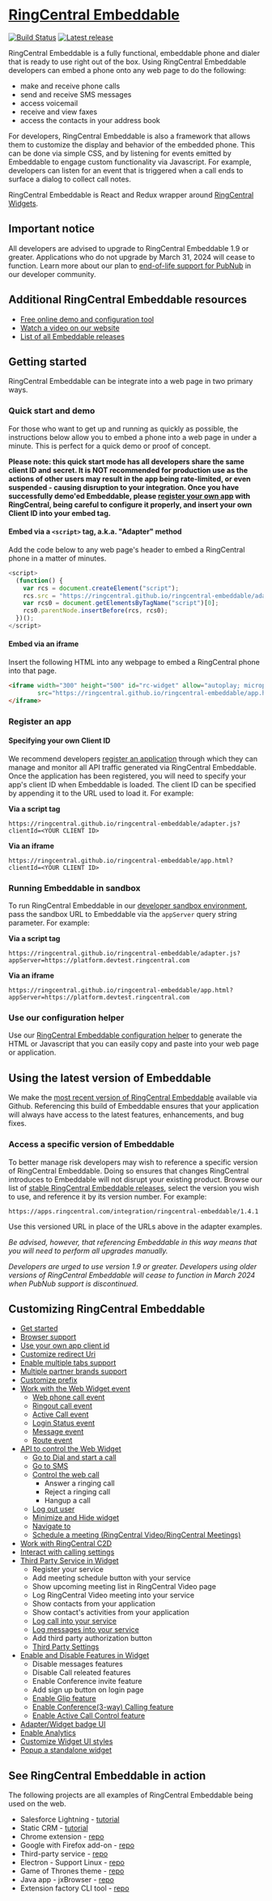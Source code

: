 # [RingCentral Embeddable](https://ringcentral.github.io/ringcentral-embeddable/)

[![Build Status](https://github.com/ringcentral/ringcentral-embeddable/workflows/CI%20Pipeline/badge.svg?branch=master)](https://github.com/ringcentral/ringcentral-embeddable/actions)
[![Latest release](https://img.shields.io/github/v/release/ringcentral/ringcentral-embeddable)](https://github.com/ringcentral/ringcentral-embeddable/releases)

RingCentral Embeddable is a fully functional, embeddable phone and dialer that is ready to use right out of the box. Using RingCentral Embeddable developers can embed a phone onto any web page to do the following:

* make and receive phone calls
* send and receive SMS messages
* access voicemail
* receive and view faxes
* access the contacts in your address book

For developers, RingCentral Embeddable is also a framework that allows them to customize the display and behavior of the embedded phone. This can be done via simple CSS, and by listening for events emitted by Embeddable to engage custom functionality via Javascript. For example, developers can listen for an event that is triggered when a call ends to surface a dialog to collect call notes. 

RingCentral Embeddable is React and Redux wrapper around [RingCentral Widgets](https://github.com/ringcentral/ringcentral-js-widgets).

## Important notice

All developers are advised to upgrade to RingCentral Embeddable 1.9 or greater. Applications who do not upgrade by March 31, 2024 will cease to function. Learn more about our plan to [end-of-life support for PubNub](https://community.ringcentral.com/articles/116312/end-of-life-for-pubnub-event-delivery-scheduled-fo.html) in our developer community.

## Additional RingCentral Embeddable resources

* [Free online demo and configuration tool](https://ringcentral.github.io/ringcentral-embeddable/)
* [Watch a video on our website](https://developers.ringcentral.com/embeddable-voice)
* [List of all Embeddable releases](https://github.com/ringcentral/ringcentral-embeddable/releases)

## Getting started

RingCentral Embeddable can be integrate into a web page in two primary ways. 

### Quick start and demo

For those who want to get up and running as quickly as possible, the instructions below allow you to embed a phone into a web page in under a minute. This is perfect for a quick demo or proof of concept. 

**Please note: this quick start mode has all developers share the same client ID and secret. It is NOT recommended for production use as the actions of other users may result in the app being rate-limited, or even suspended - causing disruption to your integration. Once you have successfully demo'ed Embeddable, please [register your own app](docs/config-client-id-and-secret.md) with RingCentral, being careful to configure it properly, and insert your own Client ID into your embed tag.**

#### Embed via a `<script>` tag, a.k.a. "Adapter" method

Add the code below to any web page's header to embed a RingCentral phone in a matter of minutes.

```js
<script>
  (function() {
    var rcs = document.createElement("script");
    rcs.src = "https://ringcentral.github.io/ringcentral-embeddable/adapter.js";
    var rcs0 = document.getElementsByTagName("script")[0];
    rcs0.parentNode.insertBefore(rcs, rcs0);
  })();
</script>
```

#### Embed via an iframe

Insert the following HTML into any webpage to embed a RingCentral phone into that page. 

```html
<iframe width="300" height="500" id="rc-widget" allow="autoplay; microphone"
        src="https://ringcentral.github.io/ringcentral-embeddable/app.html">
</iframe>
```

### Register an app

#### Specifying your own Client ID

We recommend developers [register an application](https://developers.ringcentral.com/guide/getting-started/register-app) through which they can manage and monitor all API traffic generated via RingCentral Embeddable. Once the application has been registered, you will need to specify your app's client ID when Embeddable is loaded. The client ID can be specified by appending it to the URL used to load it. For example:

**Via a script tag**
```
https://ringcentral.github.io/ringcentral-embeddable/adapter.js?clientId=<YOUR CLIENT ID>
```

**Via an iframe**
```
https://ringcentral.github.io/ringcentral-embeddable/app.html?clientId=<YOUR CLIENT ID>
```

### Running Embeddable in sandbox

To run RingCentral Embeddable in our [developer sandbox environment](https://developers.ringcentral.com/guide/getting-started/using-sandbox), pass the sandbox URL to Embeddable via the `appServer` query string parameter. For example:

**Via a script tag**
```
https://ringcentral.github.io/ringcentral-embeddable/adapter.js?appServer=https://platform.devtest.ringcentral.com
```

**Via an iframe**
```
https://ringcentral.github.io/ringcentral-embeddable/app.html?appServer=https://platform.devtest.ringcentral.com
```

### Use our configuration helper

Use our [RingCentral Embeddable configuration helper](https://ringcentral.github.io/ringcentral-embeddable) to generate the HTML or Javascript that you can easily copy and paste into your web page or application.

## Using the latest version of Embeddable

We make the [most recent version of RingCentral Embeddable](https://ringcentral.github.io/ringcentral-embeddable) available via Github. Referencing this build of Embeddable ensures that your application will always have access to the latest features, enhancements, and bug fixes.

### Access a specific version of Embeddable

To better manage risk developers may wish to reference a specific version of RingCentral Embeddable. Doing so ensures that changes RingCentral introduces to Embeddable will not disrupt your existing product. Browse our list of [stable RingCentral Embeddable releases](https://github.com/ringcentral/ringcentral-embeddable/releases), select the version you wish to use, and reference it by its version number. For example:

```
https://apps.ringcentral.com/integration/ringcentral-embeddable/1.4.1
```

Use this versioned URL in place of the URLs above in the adapter examples. 

*Be advised, however, that referencing Embeddable in this way means that you will need to perform all upgrades manually.*

*Developers are urged to use version 1.9 or greater. Developers using older versions of RingCentral Embeddable will cease to function in March 2024 when PubNub support is discontinued.*

## Customizing RingCentral Embeddable

* [Get started](docs/get-started.md)
* [Browser support](docs/browser-support.md)
* [Use your own app client id](docs/config-client-id-and-secret.md)
* [Customize redirect Uri](docs/customize-redirect-uri.md)
* [Enable multiple tabs support](docs/multiple-tabs.md)
* [Multiple partner brands support](docs/multiple-brands.md)
* [Customize prefix](docs/customize-prefix.md)
* [Work with the Web Widget event](docs/widget-event.md)
  * [Web phone call event](docs/widget-event.md#web-phone-call-event)
  * [Ringout call event](docs/widget-event.md#ringout-call-event)
  * [Active Call event](docs/widget-event.md#active-call-event)
  * [Login Status event](docs/widget-event.md#login-status-event)
  * [Message event](docs/widget-event.md#message-event)
  * [Route event](docs/widget-event.md#route-changed-event)
* [API to control the Web Widget](docs/control-widget.md)
  * [Go to Dial and start a call](docs/control-widget.md#go-to-dial-and-start-a-call)
  * [Go to SMS](docs/control-widget.md#go-to-sms-page)
  * [Control the web call](docs/control-widget.md#control-the-web-call)
    * Answer a ringing call
    * Reject a ringing call
    * Hangup a call
  * [Log out user](docs/control-widget.md#log-out-user)
  * [Minimize and Hide widget](docs/control-widget.md#minimizehideremove-the-widget)
  * [Navigate to](docs/control-widget.md#navigate-to)
  * [Schedule a meeting (RingCentral Video/RingCentral Meetings)](docs/control-widget.md#schedule-a-meeting)
* [Work with RingCentral C2D](docs/work-with-ringcentral-c2d.md)
* [Interact with calling settings](docs/interact-with-calling-settings.md)
* [Third Party Service in Widget](docs/third-party-service-in-widget.md)
  * Register your service
  * Add meeting schedule button with your service
  * Show upcoming meeting list in RingCentral Video page
  * Log RingCentral Video meeting into your service
  * Show contacts from your application
  * Show contact's activities from your application
  * [Log call into your service](docs/third-party-service-in-widget.md#log-call-into-your-service)
  * [Log messages into your service](docs/third-party-service-in-widget.md#log-messages-into-your-service)
  * Add third party authorization button
  * [Third Party Settings](docs/third-party-service-in-widget.md#third-party-settings)
* [Enable and Disable Features in Widget](docs/disable-features.md)
  * Disable messages features
  * Disable Call releated features
  * Enable Conference invite feature
  * Add sign up button on login page
  * [Enable Glip feature](docs/disable-features.md#enable-glip-feature)
  * [Enable Conference(3-way) Calling feature](docs/disable-features.md#enable-conference-call-feature)
  * [Enable Active Call Control feature](docs/disable-features.md#enable-active-call-control-feature)
* [Adapter/Widget badge UI](docs/new-adapter-ui.md)
* [Enable Analytics](docs/add-analytics.md)
* [Customize Widget UI styles](docs/customize-ui-styles.md)
* [Popup a standalone widget](docs/popup-window.md)

## See RingCentral Embeddable in action

The following projects are all examples of RingCentral Embeddable being used on the web.

* Salesforce Lightning - [tutorial](https://ringcentral-web-widget-demos.readthedocs.io/en/latest/salesforce_lightning/tutorial/)
* Static CRM - [tutorial](https://ringcentral-web-widget-demos.readthedocs.io/en/latest/static_crm/tutorial/)
* Chrome extension - [repo](https://github.com/embbnux/ringcentral-embeddable-voice-extension)
* Google with Firefox add-on - [repo](https://github.com/embbnux/ringcentral-embeddable-for-google-firefox-addon)
* Third-party service - [repo](https://github.com/embbnux/ringcentral-embeddable-voice-with-third-party)
* Electron - Support Linux - [repo](https://github.com/embbnux/ringcentral-embeddable-voice-app)
* Game of Thrones theme - [repo](https://github.com/embbnux/ringcentral-web-widget-styles)
* Java app - jxBrowser - [repo](https://github.com/tylerlong/jxbrowser-webrtc)
* Extension factory CLI tool - [repo](https://github.com/ringcentral/ringcentral-embeddable-extension-factory)
